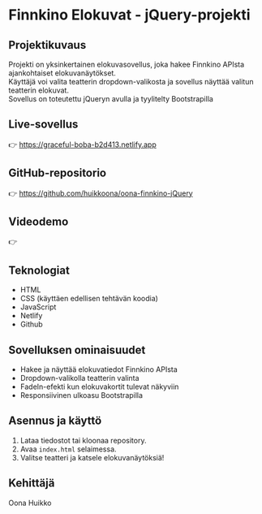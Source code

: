

# Finnkino Elokuvat - jQuery-projekti

## Projektikuvaus
Projekti on yksinkertainen elokuvasovellus, joka hakee Finnkino APIsta ajankohtaiset elokuvanäytökset.  
Käyttäjä voi valita teatterin dropdown-valikosta ja sovellus näyttää valitun teatterin elokuvat.  
Sovellus on toteutettu jQueryn avulla ja tyylitelty Bootstrapilla  

## Live-sovellus
👉 https://graceful-boba-b2d413.netlify.app 

## GitHub-repositorio
👉 https://github.com/huikkoona/oona-finnkino-jQuery

## Videodemo
👉 

## Teknologiat
- HTML
- CSS (käyttäen edellisen tehtävän koodia)
- JavaScript
- Netlify 
- Github

## Sovelluksen ominaisuudet
- Hakee ja näyttää elokuvatiedot Finnkino APIsta
- Dropdown-valikolla teatterin valinta
- FadeIn-efekti kun elokuvakortit tulevat näkyviin
- Responsiivinen ulkoasu Bootstrapilla

## Asennus ja käyttö
1. Lataa tiedostot tai kloonaa repository.
2. Avaa `index.html` selaimessa.
3. Valitse teatteri ja katsele elokuvanäytöksiä!

## Kehittäjä
Oona Huikko  

